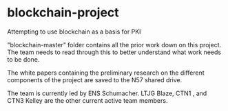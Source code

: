# blockchain-project
Attempting to use blockchain as a basis for PKI

"blockchain-master" folder contains all the prior work down on this project. The team needs to read through this to better understand what work needs to be done.

The white papers containing the preliminary research on the different components of the project are saved to the N57 shared drive.

The team is currently led by ENS Schumacher. LTJG Blaze, CTN1 , and CTN3 Kelley are the other current active team members. 
